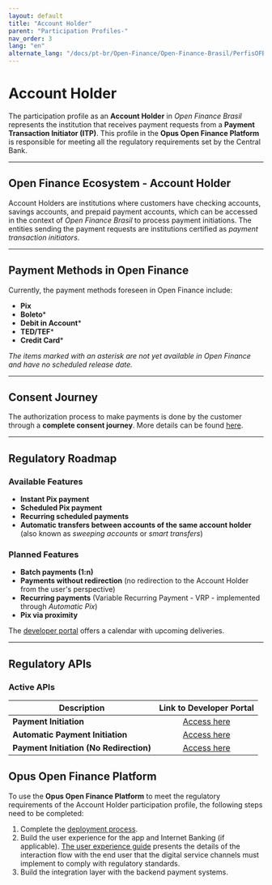 ```yaml
---
layout: default
title: "Account Holder"
parent: "Participation Profiles-"
nav_order: 3
lang: "en"
alternate_lang: "/docs/pt-br/Open-Finance/Open-Finance-Brasil/PerfisOFB/OFB-Detentor/"
---
```


# Account Holder

The participation profile as an **Account Holder** in *Open Finance Brasil* represents the institution that receives payment requests from a **Payment Transaction Initiator (ITP)**. This profile in the **Opus Open Finance Platform** is responsible for meeting all the regulatory requirements set by the Central Bank.

---

## Open Finance Ecosystem - Account Holder

Account Holders are institutions where customers have checking accounts, savings accounts, and prepaid payment accounts, which can be accessed in the context of *Open Finance Brasil* to process payment initiations. The entities sending the payment requests are institutions certified as *payment transaction initiators*.

---

## Payment Methods in Open Finance

Currently, the payment methods foreseen in Open Finance include:

- **Pix**
- **Boleto*** 
- **Debit in Account*** 
- **TED/TEF*** 
- **Credit Card*** 

*The items marked with an asterisk are not yet available in Open Finance and have no scheduled release date.*

---

## Consent Journey

The authorization process to make payments is done by the customer through a **complete consent journey**. More details can be found [here](../JornadaConsentimento/OFB-JornadaConsentimento.html).

---

## Regulatory Roadmap

### Available Features

- **Instant Pix payment**
- **Scheduled Pix payment**
- **Recurring scheduled payments**
- **Automatic transfers between accounts of the same account holder** (also known as *sweeping accounts* or *smart transfers*)

### Planned Features

- **Batch payments (1:n)**
- **Payments without redirection** (no redirection to the Account Holder from the user's perspective)
- **Recurring payments** (Variable Recurring Payment - VRP - implemented through *Automatic Pix*)
- **Pix via proximity**

The [developer portal](https://openfinancebrasil.atlassian.net/wiki/spaces/DraftOF/calendars) offers a calendar with upcoming deliveries.

---

## Regulatory APIs

### Active APIs

|**Description**                  | **Link to Developer Portal**                                      |
|----------------------------------|:------------------------------------------------------------------:|
|**Payment Initiation**            |[Access here](https://openfinancebrasil.atlassian.net/wiki/spaces/OF/pages/17375943/SV+API+-+Pagamentos) |
|**Automatic Payment Initiation**  |[Access here](https://openfinancebrasil.atlassian.net/wiki/spaces/OF/pages/198410569/SV+API+-+Pagamentos+Autom+ticos) |
|**Payment Initiation (No Redirection)** |[Access here](https://openfinancebrasil.atlassian.net/wiki/spaces/OF/pages/141557761/SV+API+-+Pagamentos+sem+Redirecionamento) |

## Opus Open Finance Platform

To use the **Opus Open Finance Platform** to meet the regulatory requirements of the Account Holder participation profile, the following steps need to be completed:

1. Complete the [deployment process](../../Plataforma-OpusOpenFinance/Implantação/OOF-Implantação.html).
2. Build the user experience for the app and Internet Banking (if applicable). [The user experience guide](https://openfinancebrasil.atlassian.net/wiki/spaces/OF/pages/17378535/Guia+de+Experi+ncia+do+Usu+rio) presents the details of the interaction flow with the end user that the digital service channels must implement to comply with regulatory standards.
3. Build the integration layer with the backend payment systems.
